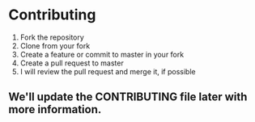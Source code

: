# Contributing
1. Fork the repository
2. Clone from your fork
3. Create a feature or commit to master in your fork
4. Create a pull request to master
5. I will review the pull request and merge it, if possible

## We'll update the CONTRIBUTING file later with more information.

